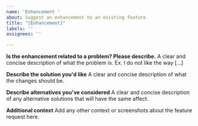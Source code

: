 ```yaml
---
name: 'Enhancement '
about: Suggest an enhancement to an existing feature
title: "[Enhancement]"
labels: ''
assignees: ''

---
```


**Is the enhancement related to a problem? Please describe.**
A clear and concise description of what the problem is. Ex. I do not like the way [...]

**Describe the solution you'd like**
A clear and concise description of what the changes should be.

**Describe alternatives you've considered**
A clear and concise description of any alternative solutions that will have the same affect.

**Additional context**
Add any other context or screenshots about the feature request here.